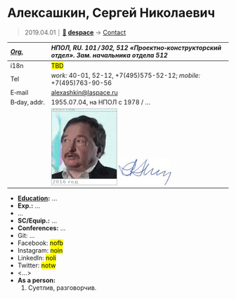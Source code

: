 # Алексашкин, Сергей Николаевич
> 2019.04.01 ┊ **[🚀](../index/index.md) [despace](index.md)** → [Contact](contact.md)

|*[Org.](contact.md)*|*НПОЛ, RU. 101 / 302, 512 «Проектно‑конструкторский отдел». Зам. начальника отдела 512*|
|:--|:--|
|i18n| <mark>TBD</mark> |
|Tel| *work:* 40-01, 52-12, +7(495)575-52-12; *mobile:* +7(495)763-90-56 |
|E‑mail| <alexashkin@laspace.ru> |
|B‑day, addr.| 1955.07.04, на НПОЛ с 1978 / … |
|| [![](f/contact/a/alexashkin_001_animated.gif)](f/contact/a/alexashkin_001_photo.jpg) [![](f/contact/a/alexashkin_001_sign_thumb.jpg)](f/contact/a/alexashkin_001_sign.png) |

   - **[Education](edu.md):** …
   - **Exp.:** …
   - …
   - **SC/Equip.:** …
   - **Conferences:** …
   - Git: …
   - Facebook: <mark>nofb</mark>
   - Instagram: <mark>noin</mark>
   - LinkedIn: <mark>noli</mark>
   - Twitter: <mark>notw</mark>
   - <…>
   - **As a person:**
      1. Суетлив, разговорчив.
